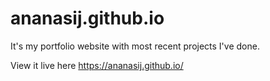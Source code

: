 # ananasij.github.io

It's my portfolio website with most recent projects I've done.

View it live here https://ananasij.github.io/
